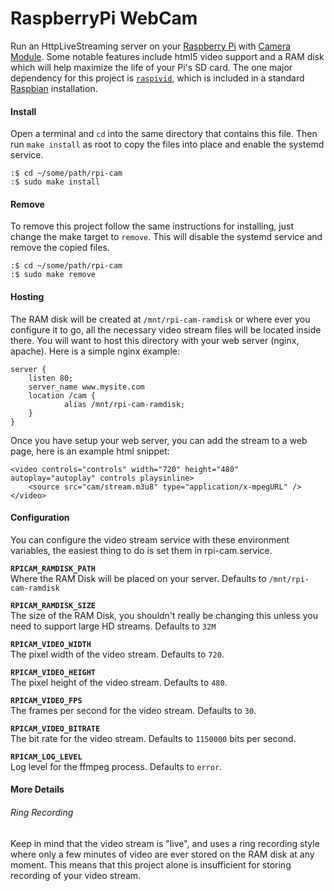 # RaspberryPi WebCam
Run an HttpLiveStreaming server on your [Raspberry Pi][1] with
[Camera Module][2]. Some notable features include html5 video support and a
RAM disk which will help maximize the life of your Pi's SD card. The one major
dependency for this project is [`raspivid`][3], which is included in a standard
[Raspbian][4] installation.

#### Install

Open a terminal and `cd` into the same directory that contains this file. Then
run `make install` as root to copy the files into place and enable the systemd
service.

    :$ cd ~/some/path/rpi-cam
    :$ sudo make install

#### Remove

To remove this project follow the same instructions for installing, just change
the make target to `remove`. This will disable the systemd service and remove
the copied files.

    :$ cd ~/some/path/rpi-cam
    :$ sudo make remove

#### Hosting

The RAM disk will be created at `/mnt/rpi-cam-ramdisk` or where ever you
configure it to go, all the necessary video stream files will be located inside
there. You will want to host this directory with your web server (nginx, 
apache). Here is a simple nginx example:

    server {
        listen 80;
        server_name www.mysite.com
        location /cam {
                alias /mnt/rpi-cam-ramdisk;
        }
    }

Once you have setup your web server, you can add the stream to a web page, here
is an example html snippet:

    <video controls="controls" width="720" height="480" autoplay="autoplay" controls playsinline>
        <source src="cam/stream.m3u8" type="application/x-mpegURL" />
    </video>

#### Configuration

You can configure the video stream service with these environment variables,
the easiest thing to do is set them in rpi-cam.service.


**`RPICAM_RAMDISK_PATH`**  
Where the RAM Disk will be placed on your server. Defaults to 
`/mnt/rpi-cam-ramdisk`

**`RPICAM_RAMDISK_SIZE`**  
The size of the RAM Disk, you shouldn't really be changing this unless you
need to support large HD streams. Defaults to `32M`

**`RPICAM_VIDEO_WIDTH`**  
The pixel width of the video stream. Defaults to `720`.

**`RPICAM_VIDEO_HEIGHT`**  
The pixel height of the video stream. Defaults to `480`.

**`RPICAM_VIDEO_FPS`**  
The frames per second for the video stream. Defaults to `30`.

**`RPICAM_VIDEO_BITRATE`**  
The bit rate for the video stream. Defaults to `1150000` bits per second.

**`RPICAM_LOG_LEVEL`**  
Log level for the ffmpeg process. Defaults to `error`.

#### More Details

###### Ring Recording

Keep in mind that the video stream is "live", and uses a ring recording style
where only a few minutes of video are ever stored on the RAM disk at any moment.
This means that this project alone is insufficient for storing recording of your
video stream.

[1]: https://www.raspberrypi.org
[2]: https://www.raspberrypi.org/documentation/raspbian/applications/camera.md
[3]: https://www.raspberrypi.org/documentation/usage/camera/raspicam/raspivid.md
[4]: https://www.raspberrypi.org/documentation/raspbian/
